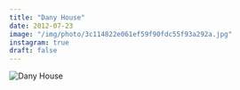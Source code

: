 ```yaml
---
title: "Dany House"
date: 2012-07-23
image: "/img/photo/3c114822e061ef59f90fdc55f93a292a.jpg"
instagram: true
draft: false
---
```


![Dany House](/img/photo/3c114822e061ef59f90fdc55f93a292a.jpg)
